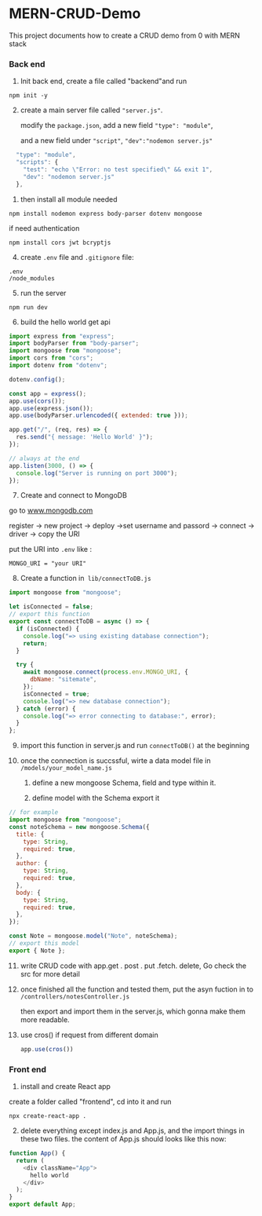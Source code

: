 # MERN-CRUD-Demo

This project documents how to create a CRUD demo from 0 with MERN stack

### Back end

1. Init back end, create a file called "backend"and run

```shell
npm init -y
```

2. create a main server file called `"server.js"`. 
   
   modify the `package.json`, add a new field `"type": "module"`, 
   
   and a new field under `"script"`,  `"dev":"nodemon server.js"`

```javascript
  "type": "module",
  "scripts": {
    "test": "echo \"Error: no test specified\" && exit 1",
    "dev": "nodemon server.js"
  },
```

1. then install all module needed

```shell
npm install nodemon express body-parser dotenv mongoose 
```

if need authentication

```shell
npm install cors jwt bcryptjs
```

4. create `.env` file and `.gitignore` file:

```
.env
/node_modules
```

5. run the server

```shell
npm run dev
```

6. build the hello world get api

```javascript
import express from "express";
import bodyParser from "body-parser";
import mongoose from "mongoose";
import cors from "cors";
import dotenv from "dotenv";

dotenv.config();

const app = express();
app.use(cors());
app.use(express.json());
app.use(bodyParser.urlencoded({ extended: true }));

app.get("/", (req, res) => {
  res.send("{ message: 'Hello World' }");
});

// always at the end
app.listen(3000, () => {
  console.log("Server is running on port 3000");
});
```

7. Create and connect to MongoDB

go to www.mongodb.com

register -> new project -> deploy ->set username and passord -> connect -> driver -> copy the URI

put the URI into `.env` like :

```
MONGO_URI = "your URI"
```

8. Create a function in` lib/connectToDB.js`



```jsx
import mongoose from "mongoose";

let isConnected = false;
// export this function
export const connectToDB = async () => {
  if (isConnected) {
    console.log("=> using existing database connection");
    return;
  }

  try {
    await mongoose.connect(process.env.MONGO_URI, {
      dbName: "sitemate",
    });
    isConnected = true;
    console.log("=> new database connection");
  } catch (error) {
    console.log("=> error connecting to database:", error);
  }
};


```

9. import this function in server.js and run `connectToDB()` at the beginning

10. once the connection is succssful, wirte a data model file in `/models/your_model_name.js `
    
    1. define a new mongoose Schema, field and type within it.
    
    2. define model with the Schema export it

```js
// for example
import mongoose from "mongoose";
const noteSchema = new mongoose.Schema({
  title: {
    type: String,
    required: true,
  },
  author: {
    type: String,
    required: true,
  },
  body: {
    type: String,
    required: true,
  },
});

const Note = mongoose.model("Note", noteSchema);
// export this model
export { Note };


```

11. write CRUD code with app.get . post . put .fetch. delete, Go check the src for more detail

12. once finished all the function and tested them, put the asyn fuction in to `/controllers/notesController.js`
    
    then export and import them in the server.js, which gonna make them more  readable.

13. use cros() if request from different domain
    
    ```js
    app.use(cros())
    ```



### Front end

1. install and create React app

create a folder called "frontend", cd into it and run

```shell
npx create-react-app .
```

2. delete everything except index.js and App.js, and the import things in these two files. the content of App.js should looks like this now:

```js
function App() {
  return (
    <div className="App">
      hello world
    </div>
  );
}
export default App;
```
